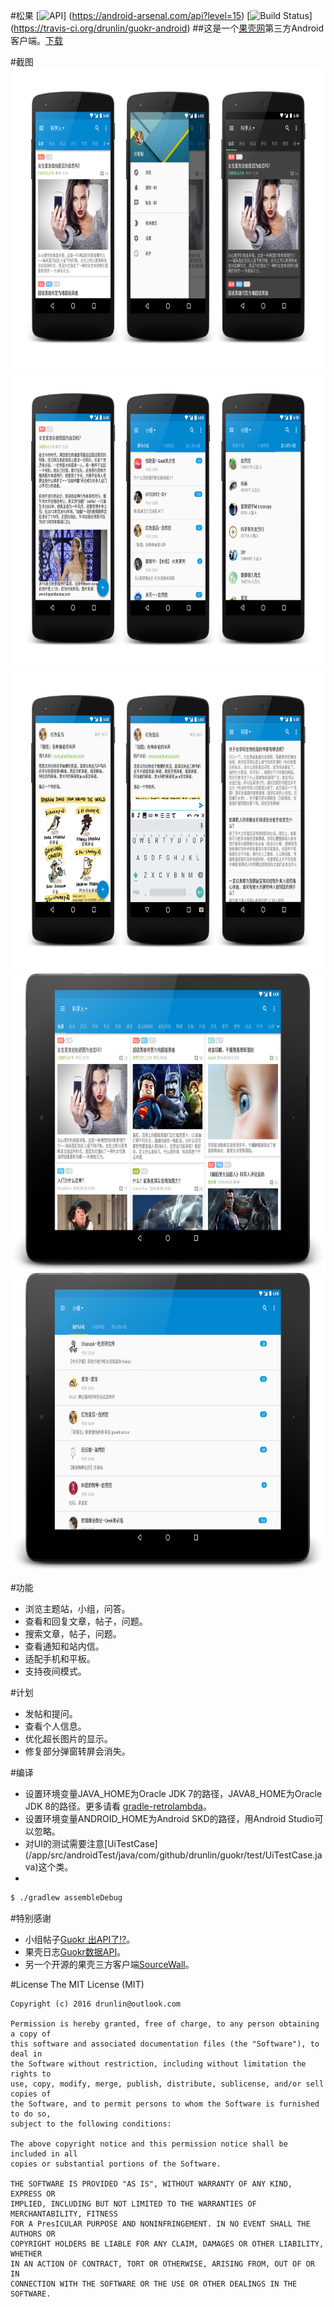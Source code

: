 #松果 
[![API](https://img.shields.io/badge/API-15%2B-brightgreen.svg?style=flat)]
(https://android-arsenal.com/api?level=15)
[![Build Status](https://travis-ci.org/drunlin/guokr-android.svg?branch=master)]
(https://travis-ci.org/drunlin/guokr-android)
##这是一个[果壳网](http://guokr.com)第三方Android客户端。[下载](/app/build/outputs/apk/app-release.apk)  

#截图 
<img src="/res/screenshot0.png" width=761 height=480>  
<img src="/res/screenshot1.png" width=761 height=480>  
<img src="/res/screenshot2.png" width=761 height=480>  
<img src="/res/screenshot3.png" width=761 height=476>  
<img src="/res/screenshot4.png" width=761 height=476>  

#功能
* 浏览主题站，小组，问答。
* 查看和回复文章，帖子，问题。
* 搜索文章，帖子，问题。
* 查看通知和站内信。
* 适配手机和平板。
* 支持夜间模式。

#计划
* 发帖和提问。
* 查看个人信息。
* 优化超长图片的显示。
* 修复部分弹窗转屏会消失。

#编译
* 设置环境变量JAVA_HOME为Oracle JDK 7的路径，JAVA8_HOME为Oracle JDK 8的路径。更多请看
[gradle-retrolambda](https://github.com/evant/gradle-retrolambda)。
* 设置环境变量ANDROID_HOME为Android SKD的路径，用Android Studio可以忽略。
* 对UI的测试需要注意[UiTestCase]
(/app/src/androidTest/java/com/github/drunlin/guokr/test/UiTestCase.java)这个类。
* 
```bash
$ ./gradlew assembleDebug 
```  

#特别感谢
* 小组帖子[Guokr 出API了!?](http://www.guokr.com/post/459700/)。
* 果壳日志[Guokr数据API](http://www.guokr.com/blog/482101/)。
* 另一个开源的果壳三方客户端[SourceWall](https://github.com/NashLegend/SourceWall)。  

#License
    The MIT License (MIT)
    
    Copyright (c) 2016 drunlin@outlook.com
    
    Permission is hereby granted, free of charge, to any person obtaining a copy of
    this software and associated documentation files (the "Software"), to deal in
    the Software without restriction, including without limitation the rights to
    use, copy, modify, merge, publish, distribute, sublicense, and/or sell copies of
    the Software, and to permit persons to whom the Software is furnished to do so,
    subject to the following conditions:
    
    The above copyright notice and this permission notice shall be included in all
    copies or substantial portions of the Software.
    
    THE SOFTWARE IS PROVIDED "AS IS", WITHOUT WARRANTY OF ANY KIND, EXPRESS OR
    IMPLIED, INCLUDING BUT NOT LIMITED TO THE WARRANTIES OF MERCHANTABILITY, FITNESS
    FOR A PresICULAR PURPOSE AND NONINFRINGEMENT. IN NO EVENT SHALL THE AUTHORS OR
    COPYRIGHT HOLDERS BE LIABLE FOR ANY CLAIM, DAMAGES OR OTHER LIABILITY, WHETHER
    IN AN ACTION OF CONTRACT, TORT OR OTHERWISE, ARISING FROM, OUT OF OR IN
    CONNECTION WITH THE SOFTWARE OR THE USE OR OTHER DEALINGS IN THE SOFTWARE.
